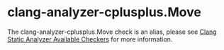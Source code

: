 clang-analyzer-cplusplus.Move
=============================

The clang-analyzer-cplusplus.Move check is an alias, please see [Clang
Static Analyzer Available
Checkers](https://clang.llvm.org/docs/analyzer/checkers.html#cplusplus-move)
for more information.
